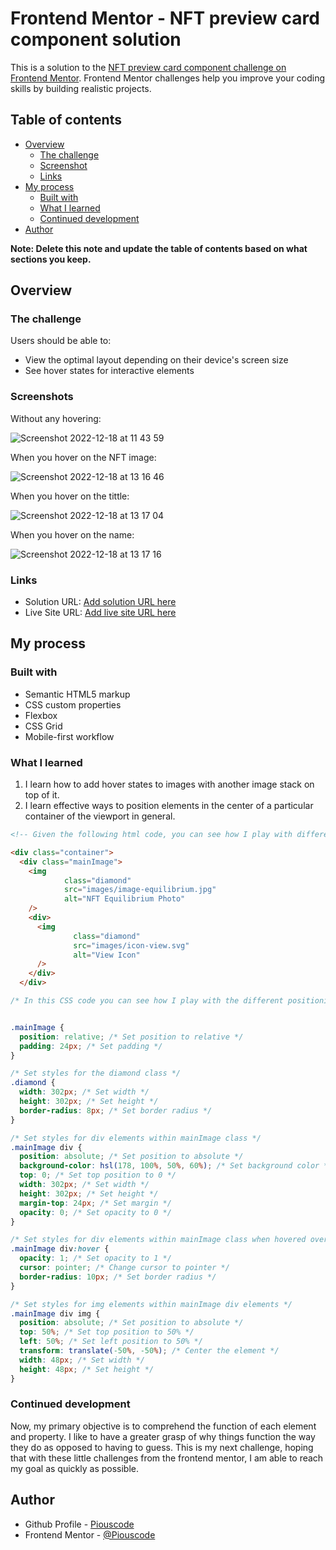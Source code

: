 # Frontend Mentor - NFT preview card component solution

This is a solution to the [NFT preview card component challenge on Frontend Mentor](https://www.frontendmentor.io/challenges/nft-preview-card-component-SbdUL_w0U). Frontend Mentor challenges help you improve your coding skills by building realistic projects. 

## Table of contents

- [Overview](#overview)
  - [The challenge](#the-challenge)
  - [Screenshot](#screenshot)
  - [Links](#links)
- [My process](#my-process)
  - [Built with](#built-with)
  - [What I learned](#what-i-learned)
  - [Continued development](#continued-development)
- [Author](#author)

**Note: Delete this note and update the table of contents based on what sections you keep.**

## Overview

### The challenge

Users should be able to:

- View the optimal layout depending on their device's screen size
- See hover states for interactive elements

### Screenshots

Without any hovering: 

![Screenshot 2022-12-18 at 11 43 59](https://user-images.githubusercontent.com/102190049/208299071-e1cb9190-8403-4420-88c9-0f2ebdbadb38.png)

When you hover on the NFT image: 

![Screenshot 2022-12-18 at 13 16 46](https://user-images.githubusercontent.com/102190049/208299074-a5d60aa6-cfed-44f9-8d7f-7dee84a67c96.png)


When you hover on the tittle: 

![Screenshot 2022-12-18 at 13 17 04](https://user-images.githubusercontent.com/102190049/208299077-9bbd8944-83c6-46da-9497-2b5328c48635.png)

When you hover on the name: 

![Screenshot 2022-12-18 at 13 17 16](https://user-images.githubusercontent.com/102190049/208299079-6e161f3b-0ddb-49e1-8e89-27f615e9307e.png)



### Links

- Solution URL: [Add solution URL here](https://your-solution-url.com)
- Live Site URL: [Add live site URL here](https://your-live-site-url.com)

## My process

### Built with

- Semantic HTML5 markup
- CSS custom properties
- Flexbox
- CSS Grid
- Mobile-first workflow

### What I learned

1. I learn how to add hover states to images with another image stack on top of it. 
2. I learn effective ways to position elements in the center of a particular container of the viewport in general. 


```html
<!-- Given the following html code, you can see how I play with different positioning techniques to get the desired result. -->

<div class="container">
  <div class="mainImage">
    <img
            class="diamond"
            src="images/image-equilibrium.jpg"
            alt="NFT Equilibrium Photo"
    />
    <div>
      <img
              class="diamond"
              src="images/icon-view.svg"
              alt="View Icon"
      />
    </div>
  </div>

```
```css
/* In this CSS code you can see how I play with the different positioning techniques to achieve the objective of this challenge */


.mainImage {
  position: relative; /* Set position to relative */
  padding: 24px; /* Set padding */
}

/* Set styles for the diamond class */
.diamond {
  width: 302px; /* Set width */
  height: 302px; /* Set height */
  border-radius: 8px; /* Set border radius */
}

/* Set styles for div elements within mainImage class */
.mainImage div {
  position: absolute; /* Set position to absolute */
  background-color: hsl(178, 100%, 50%, 60%); /* Set background color */
  top: 0; /* Set top position to 0 */
  width: 302px; /* Set width */
  height: 302px; /* Set height */
  margin-top: 24px; /* Set margin */
  opacity: 0; /* Set opacity to 0 */
}

/* Set styles for div elements within mainImage class when hovered over */
.mainImage div:hover {
  opacity: 1; /* Set opacity to 1 */
  cursor: pointer; /* Change cursor to pointer */
  border-radius: 10px; /* Set border radius */
}

/* Set styles for img elements within mainImage div elements */
.mainImage div img {
  position: absolute; /* Set position to absolute */
  top: 50%; /* Set top position to 50% */
  left: 50%; /* Set left position to 50% */
  transform: translate(-50%, -50%); /* Center the element */
  width: 48px; /* Set width */
  height: 48px; /* Set height */
}
```


### Continued development

Now, my primary objective is to comprehend the function of each element and property. I like to have a greater grasp of why things function the way they do as opposed to having to guess. This is my next challenge, hoping that with these little challenges from the frontend mentor, I am able to reach my goal as quickly as possible.

## Author

- Github Profile - [Piouscode](https://github.com/Piouscode)
- Frontend Mentor - [@Piouscode](https://www.frontendmentor.io/profile/Piouscode)


